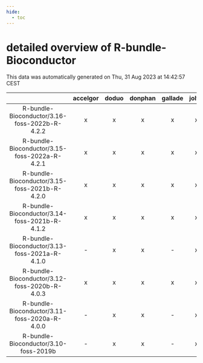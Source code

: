 ```yaml
---
hide:
  - toc
---
```


detailed overview of R-bundle-Bioconductor
==========================================


This data was automatically generated on Thu, 31 Aug 2023 at 14:42:57 CEST  

| |accelgor|doduo|donphan|gallade|joltik|skitty|swalot|victini|
| :---: | :---: | :---: | :---: | :---: | :---: | :---: | :---: | :---: |
|R-bundle-Bioconductor/3.16-foss-2022b-R-4.2.2|x|x|x|x|x|x|x|x|
|R-bundle-Bioconductor/3.15-foss-2022a-R-4.2.1|x|x|x|x|x|x|x|x|
|R-bundle-Bioconductor/3.15-foss-2021b-R-4.2.0|x|x|x|x|x|x|x|x|
|R-bundle-Bioconductor/3.14-foss-2021b-R-4.1.2|x|x|x|x|x|x|x|x|
|R-bundle-Bioconductor/3.13-foss-2021a-R-4.1.0|-|x|x|-|x|x|x|x|
|R-bundle-Bioconductor/3.12-foss-2020b-R-4.0.3|x|x|x|x|x|x|x|x|
|R-bundle-Bioconductor/3.11-foss-2020a-R-4.0.0|-|x|x|-|x|x|x|x|
|R-bundle-Bioconductor/3.10-foss-2019b|-|x|x|-|x|x|x|x|
